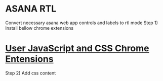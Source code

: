 # ASANA RTL
Convert necessary asana web app controls and labels to rtl mode
Step 1) Install bellow chrome extensions
# [User JavaScript and CSS Chrome Entensions](https://chrome.google.com/webstore/detail/user-javascript-and-css/nbhcbdghjpllgmfilhnhkllmkecfmpld?hl=en)

Step 2) Add css content

